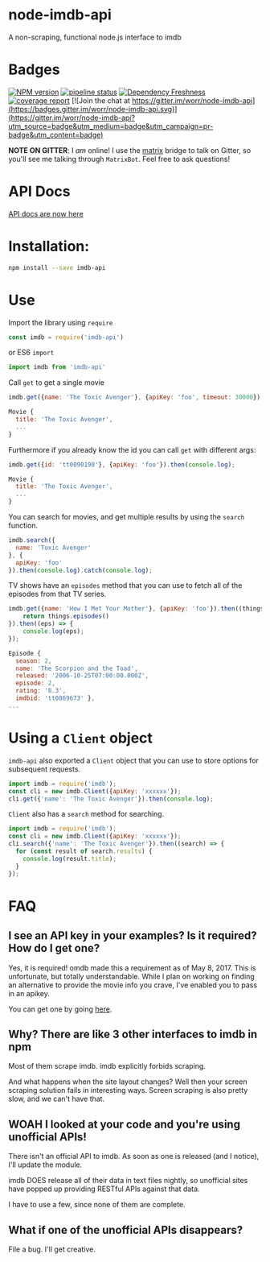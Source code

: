 # node-imdb-api

A non-scraping, functional node.js interface to imdb

# Badges

[![NPM version](https://badge.fury.io/js/imdb-api.svg)](http://badge.fury.io/js/imdb-api) [![pipeline status](https://gitlab.com/worr/node-imdb-api/badges/master/pipeline.svg)](https://gitlab.com/worr/node-imdb-api/-/commits/master)  [![Dependency Freshness](https://david-dm.org/worr/node-imdb-api.svg)](https://david-dm.org/worr/node-imdb-api) [![coverage report](https://gitlab.com/worr/node-imdb-api/badges/master/coverage.svg)](https://gitlab.com/worr/node-imdb-api/-/commits/master) [![Join the chat at https://gitter.im/worr/node-imdb-api](https://badges.gitter.im/worr/node-imdb-api.svg)](https://gitter.im/worr/node-imdb-api?utm_source=badge&utm_medium=badge&utm_campaign=pr-badge&utm_content=badge)

**NOTE ON GITTER**: I *am* online! I use the [matrix](matrix.org) bridge to talk on Gitter, so you'll see me talking through `MatrixBot`. Feel free to ask questions!

# API Docs

[API docs are now here](https://docs.worrbase.com/node/imdb-api/)

# Installation:
```bash
npm install --save imdb-api
```

# Use

Import the library using `require`

```js
const imdb = require('imdb-api')
```

or ES6 `import`

```js
import imdb from 'imdb-api'
```

Call `get` to get a single movie
```js
imdb.get({name: 'The Toxic Avenger'}, {apiKey: 'foo', timeout: 30000}).then(console.log).catch(console.log);

Movie {
  title: 'The Toxic Avenger',
  ...
}
```
Furthermore if you already know the id you can call `get` with different args:
```js
imdb.get({id: 'tt0090190'}, {apiKey: 'foo'}).then(console.log);

Movie {
  title: 'The Toxic Avenger',
  ...
}
```

You can search for movies, and get multiple results by using the `search` function.

```js
imdb.search({
  name: 'Toxic Avenger'
}, {
  apiKey: 'foo'
}).then(console.log).catch(console.log);
```

TV shows have an `episodes` method that you can use to fetch all of the episodes
from that TV series.

```js
imdb.get({name: 'How I Met Your Mother'}, {apiKey: 'foo'}).then((things) => {
    return things.episodes()
}).then((eps) => {
    console.log(eps);
});

Episode {
  season: 2,
  name: 'The Scorpion and the Toad',
  released: '2006-10-25T07:00:00.000Z',
  episode: 2,
  rating: '8.3',
  imdbid: 'tt0869673' },
...
```

# Using a `Client` object

`imdb-api` also exported a `Client` object that you can use to store options for subsequent requests.

```js
import imdb = require('imdb');
const cli = new imdb.Client({apiKey: 'xxxxxx'});
cli.get({'name': 'The Toxic Avenger'}).then(console.log);
```

`Client` also has a `search` method for searching.

```js
import imdb = require('imdb');
const cli = new imdb.Client({apiKey: 'xxxxxx'});
cli.search({'name': 'The Toxic Avenger'}).then((search) => {
  for (const result of search.results) {
    console.log(result.title);
  }
});
```

# FAQ

## I see an API key in your examples? Is it required? How do I get one?

Yes, it is required! omdb made this a requirement as of May 8, 2017. This is unfortunate,
but totally understandable. While I plan on working on finding an alternative to provide
the movie info you crave, I've enabled you to pass in an apikey.

You can get one by going [here](https://www.patreon.com/posts/api-is-going-10743518).

## Why? There are like 3 other interfaces to imdb in npm

Most of them scrape imdb. imdb explicitly forbids scraping.

And what happens when the site layout changes? Well then your screen scraping
solution fails in interesting ways. Screen scraping is also pretty slow,
and we can't have that.

## WOAH I looked at your code and you're using unofficial APIs!

There isn't an official API to imdb. As soon as one is released (and I
notice), I'll update the module.

imdb DOES release all of their data in text files nightly, so unofficial sites
have popped up providing RESTful APIs against that data.

I have to use a few, since none of them are complete.

## What if one of the unofficial APIs disappears?

File a bug. I'll get creative.
